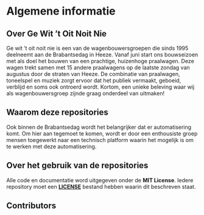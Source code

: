 # Algemene informatie

## Over Ge Wit ’t Oit Noit Nie

Ge wit ’t oit noit nie is een van de wagenbouwersgroepen die sinds 1995 deelneemt aan de Brabantsedag in Heeze. Vanaf juni start ons bouwseizoen met als doel het bouwen van een prachtige, huizenhoge praalwagen. Deze wagen trekt samen met 15 andere praalwagens op de laatste zondag van augustus door de straten van Heeze. De combinatie van praalwagen, toneelspel en muziek zorgt ervoor dat het publiek vermaakt, geboeid, verblijd en soms ook ontroerd wordt. Kortom, een unieke beleving waar wij als wagenbouwersgroep zijnde graag onderdeel van uitmaken!

## Waarom deze repositories

Ook binnen de Brabantsedag wordt het belangrijker dat er automatisering komt. Om hier aan tegemoet te komen, wordt er door een enthousiste groep mensen toegewerkt naar een technisch platform waarin het mogelijk is om te werken met deze automatisering.

## Over het gebruik van de repositories

Alle code en documentatie word uitgegeven onder de **MIT License**. Iedere repository moet een **[LICENSE](https://github.com/Ge-Wit-t-Oit-Noit-Nie/documentation/blob/main/LICENSE)** bestand hebben waarin dit beschreven staat.

## Contributors

